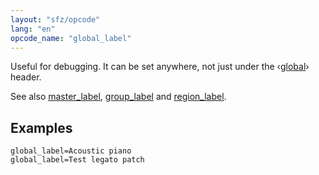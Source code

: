 ```yaml
---
layout: "sfz/opcode"
lang: "en"
opcode_name: "global_label"
---
```

Useful for debugging.
It can be set anywhere, not just under the ‹[global](/headers/global)› header.

See also [master_label](master_label), [group_label](group_label) and [region_label](region_label).

## Examples

```
global_label=Acoustic piano
global_label=Test legato patch
```
